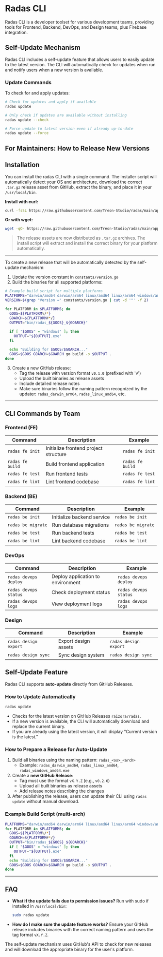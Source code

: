 # Radas CLI

Radas CLI is a developer toolset for various development teams, providing tools for Frontend, Backend, DevOps, and Design teams, plus Firebase integration.

## Self-Update Mechanism

Radas CLI includes a self-update feature that allows users to easily update to the latest version. The CLI will automatically check for updates when run and notify users when a new version is available.

### Update Commands

To check for and apply updates:

```bash
# Check for updates and apply if available
radas update

# Only check if updates are available without installing
radas update --check

# Force update to latest version even if already up-to-date
radas update --force
```

## For Maintainers: How to Release New Versions

## Installation

You can install the radas CLI with a single command. The installer script will automatically detect your OS and architecture, download the correct `.tar.gz` release asset from GitHub, extract the binary, and place it in your `/usr/local/bin`.

**Install with curl:**
```sh
curl -fsSL https://raw.githubusercontent.com/Treon-Studio/radas/main/apps/radas-cli/install.sh | bash
```

**Or with wget:**
```sh
wget -qO- https://raw.githubusercontent.com/Treon-Studio/radas/main/apps/radas-cli/install.sh | bash
```

> The release assets are now distributed as `.tar.gz` archives. The install script will extract and install the correct binary for your platform automatically.

---

To create a new release that will be automatically detected by the self-update mechanism:

1. Update the version constant in `constants/version.go`
2. Build the binaries for all supported platforms:

```bash
# Example build script for multiple platforms
PLATFORMS="darwin/amd64 darwin/arm64 linux/amd64 linux/arm64 windows/amd64"
VERSION=$(grep "Version =" constants/version.go | cut -d '"' -f 2)

for PLATFORM in $PLATFORMS; do
  GOOS=${PLATFORM%/*}
  GOARCH=${PLATFORM#*/}
  OUTPUT="bin/radas_${GOOS}_${GOARCH}"
  
  if [ "$GOOS" = "windows" ]; then
    OUTPUT="${OUTPUT}.exe"
  fi

  echo "Building for $GOOS/$GOARCH..."
  GOOS=$GOOS GOARCH=$GOARCH go build -o $OUTPUT .
done
```

3. Create a new GitHub release:
   - Tag the release with version format `v0.1.0` (prefixed with 'v')
   - Upload the built binaries as release assets
   - Include detailed release notes
   - Make sure binaries follow the naming pattern recognized by the updater: `radas_darwin_arm64`, `radas_linux_amd64`, etc.

---

## CLI Commands by Team

### Frontend (FE)

| Command                   | Description                                 | Example                   |
|--------------------------|---------------------------------------------|---------------------------|
| `radas fe init`          | Initialize frontend project structure        | `radas fe init`           |
| `radas fe build`         | Build frontend application                  | `radas fe build`          |
| `radas fe test`          | Run frontend tests                          | `radas fe test`           |
| `radas fe lint`          | Lint frontend codebase                      | `radas fe lint`           |

### Backend (BE)

| Command                   | Description                                 | Example                   |
|--------------------------|---------------------------------------------|---------------------------|
| `radas be init`          | Initialize backend service                  | `radas be init`           |
| `radas be migrate`       | Run database migrations                     | `radas be migrate`        |
| `radas be test`          | Run backend tests                           | `radas be test`           |
| `radas be lint`          | Lint backend codebase                       | `radas be lint`           |

### DevOps

| Command                   | Description                                 | Example                   |
|--------------------------|---------------------------------------------|---------------------------|
| `radas devops deploy`    | Deploy application to environment           | `radas devops deploy`     |
| `radas devops status`    | Check deployment status                     | `radas devops status`     |
| `radas devops logs`      | View deployment logs                        | `radas devops logs`       |

### Design

| Command                   | Description                                 | Example                   |
|--------------------------|---------------------------------------------|---------------------------|
| `radas design export`    | Export design assets                        | `radas design export`     |
| `radas design sync`      | Sync design system                          | `radas design sync`       |

## Self-Update Feature

Radas CLI supports **auto-update** directly from GitHub Releases.

### How to Update Automatically

```sh
radas update
```
- Checks for the latest version on GitHub Releases `raizora/radas`.
- If a new version is available, the CLI will automatically download and replace the current binary.
- If you are already using the latest version, it will display "Current version is the latest."

### How to Prepare a Release for Auto-Update
1. Build all binaries using the naming pattern: `radas_<os>_<arch>`
   - Example: `radas_darwin_amd64`, `radas_linux_amd64`, `radas_windows_amd64.exe`
2. Create a **new GitHub Release**:
   - Tag must use the format `vX.Y.Z` (e.g., `v0.2.0`)
   - Upload all built binaries as release assets
   - Add release notes describing the changes
3. After publishing the release, users can update their CLI using `radas update` without manual download.

### Example Build Script (multi-arch)
```sh
PLATFORMS="darwin/amd64 darwin/arm64 linux/amd64 linux/arm64 windows/amd64"
for PLATFORM in $PLATFORMS; do
  GOOS=${PLATFORM%/*}
  GOARCH=${PLATFORM#*/}
  OUTPUT="bin/radas_${GOOS}_${GOARCH}"
  if [ "$GOOS" = "windows" ]; then
    OUTPUT="${OUTPUT}.exe"
  fi
  echo "Building for $GOOS/$GOARCH..."
  GOOS=$GOOS GOARCH=$GOARCH go build -o $OUTPUT .
done
```

---

## FAQ

- **What if the update fails due to permission issues?**
  Run with sudo if installed in `/usr/local/bin`:
  ```sh
  sudo radas update
  ```
- **How do I make sure the update feature works?**
  Ensure your GitHub release includes binaries with the correct naming pattern and uses the tag format `vX.Y.Z`.

The self-update mechanism uses GitHub's API to check for new releases and will download the appropriate binary for the user's platform. 